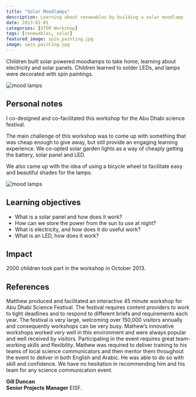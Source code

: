 ```yaml
---
title: "Solar Moodlamps"
description: Learning about renewables by building a solar moodlamp
date: 2013-01-01
categories: [STEM Workshop]
tags: [renewables, solar]
featured_image: spin_painting.jpg
image: spin_painting.jpg
---
```


Children built solar powered moodlamps to take home, learning about electricity
and solar panels. Children learned to solder LEDs, and lamps were decorated with spin paintings.

![mood lamps](/solar_moodlamp_workshop.jpg)

## Personal notes

I co-designed and co-facilitated this workshop for the Abu Dhabi science festival. 

The main challenge of this workshop was to come up with something that was cheap
enough to give away, but still provide an engaging learning experience. We
co-opted solar garden lights as a way of cheaply getting the battery, solar
panel and LED. 

We also came up with the idea of using a bicycle wheel to facilitate easy and
beautiful shades for the lamps.

![mood lamps](/solar_moodlamps.jpg)

## Learning objectives

* What is a solar panel and how does it work?
* How can we store the power from the sun to use at night?
* What is electricity, and how does it do useful work?
* What is an LED, how does it work?

## Impact

2000 children took part in the workshop in October 2013.

## References

Matthew produced and facilitated an interactive 45 minute workshop for Abu Dhabi
Science Festival. The festival requires content providers to work to tight
deadlines and to respond to different briefs and requirements each year. The
festival is very large, welcoming over 150,000 visitors annually and consequently workshops can be very busy. Mathew’s innovative workshops worked very well in
this environment and were always popular and well received by visitors.
Participating in the event requires great team-working skills and flexibility.
Mathew was required to deliver training to his teams of local science
communicators and then mentor them throughout the event to deliver in both
English and Arabic. He was able to do so with skill and confidence. We have no
hesitation in recommending him and his team for any science communication event.

**Gill Duncan**  
**Senior Projects Manager** EISF.
